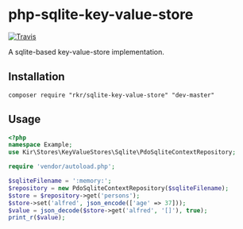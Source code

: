php-sqlite-key-value-store
==========================
[![Travis](https://travis-ci.org/rkrx/php-sqlite-key-value-store.svg)](https://travis-ci.org/rkrx/php-sqlite-key-value-store)

A sqlite-based key-value-store implementation.


Installation
------------

`composer require "rkr/sqlite-key-value-store" "dev-master"`


Usage
-----

```PHP
<?php
namespace Example;
use Kir\Stores\KeyValueStores\Sqlite\PdoSqliteContextRepository;

require 'vendor/autoload.php';

$sqliteFilename = ':memory:';
$repository = new PdoSqliteContextRepository($sqliteFilename);
$store = $repository->get('persons');
$store->set('alfred', json_encode(['age' => 37]));
$value = json_decode($store->get('alfred', '[]'), true);
print_r($value);
```

